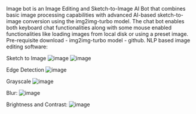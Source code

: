 Image bot is an Image Editing and Sketch-to-Image AI Bot that combines basic image processing capabilities with advanced AI-based sketch-to-image conversion using the img2img-turbo model. The chat bot enables both keyboard chat functionalities along with some mouse enabled functionalities like loading images from local disk or using a preset image.
Pre-requisite download - 
img2img-turbo model - github.
NLP based image editing software:

Sketch to Image
![image](https://github.com/user-attachments/assets/a92f3453-8bfc-4e99-8bd3-808e6e12e305)
![image](https://github.com/user-attachments/assets/9ed981b4-ef0d-4ea8-a532-5bf094c5ab77)

Edge Detection
![image](https://github.com/user-attachments/assets/319513c5-c936-4cce-a55e-9326872d6e3b)

Grayscale
![image](https://github.com/user-attachments/assets/96ba1708-7cc8-4b8c-805e-8e5b8a8aae71)

Blur:
![image](https://github.com/user-attachments/assets/2e5176ce-9409-4202-a14d-61ba300d1689)

Brightness and Contrast:
![image](https://github.com/user-attachments/assets/88bd4b09-9cc6-4391-99dd-c2b94865667c)
